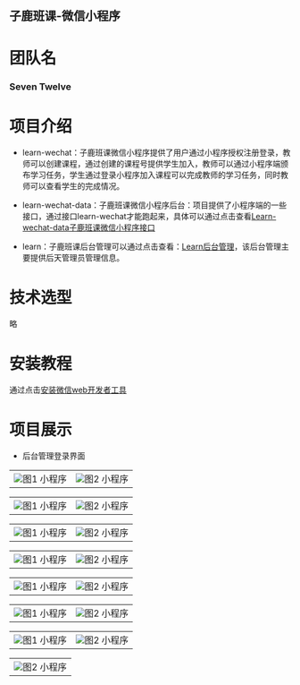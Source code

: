 
## 子鹿班课-微信小程序 ##
# 团队名 #
### Seven Twelve ###
# 项目介绍 #
- learn-wechat：子鹿班课微信小程序提供了用户通过小程序授权注册登录，教师可以创建课程，通过创建的课程号提供学生加入，教师可以通过小程序端颁布学习任务，学生通过登录小程序加入课程可以完成教师的学习任务，同时教师可以查看学生的完成情况。

- learn-wechat-data：子鹿班课微信小程序后台：项目提供了小程序端的一些接口，通过接口learn-wechat才能跑起来，具体可以通过点击查看[Learn-wechat-data子鹿班课微信小程序接口](https://github.com/xieguocheng/learn-wechat-data "Learn-wechat-data子鹿班课微信小程序接口")
- learn：子鹿班课后台管理可以通过点击查看：[Learn后台管理](https://github.com/xieguocheng/learn- "Learn后台管理")，该后台管理主要提供后天管理员管理信息。
# 技术选型 #
略
# 安装教程 #
通过点击[安装微信web开发者工具](https://github.com/xieguocheng/learn "learn小程序")
# 项目展示 #
- 后台管理登录界面

<table>
    <tr>
        <td ><center><img src="https://raw.githubusercontent.com/xieguocheng/learn-wechat/master/picture/3.png" >图1  小程序</center></td>
        <td ><center><img src="https://raw.githubusercontent.com/xieguocheng/learn-wechat/master/picture/4.png"  >图2 小程序</center></td>
    </tr>
</table>
<table>
    <tr>
        <td ><center><img src="https://raw.githubusercontent.com/xieguocheng/learn-wechat/master/picture/5.png" >图1  小程序</center></td>
        <td ><center><img src="https://raw.githubusercontent.com/xieguocheng/learn-wechat/master/picture/6.jpg"  >图2 小程序</center></td>
    </tr>
</table>
<table>
    <tr>
        <td ><center><img src="https://raw.githubusercontent.com/xieguocheng/learn-wechat/master/picture/7.jpg" >图1  小程序</center></td>
        <td ><center><img src="https://raw.githubusercontent.com/xieguocheng/learn-wechat/master/picture/9.png"  >图2 小程序</center></td>
    </tr>
 </table>
 <table>
	<tr>
        <td ><center><img src="https://raw.githubusercontent.com/xieguocheng/learn-wechat/master/picture/8.png" >图1  小程序</center></td>
        <td ><center><img src="https://raw.githubusercontent.com/xieguocheng/learn-wechat/master/picture/10.png"  >图2 小程序</center></td>
    </tr>
  </table>
  <table>
	<tr>
        <td ><center><img src="https://raw.githubusercontent.com/xieguocheng/learn-wechat/master/picture/11.jpg" >图1  小程序</center></td>
        <td ><center><img src="https://raw.githubusercontent.com/xieguocheng/learn-wechat/master/picture/12.png"  >图2 小程序</center></td>
    </tr>
  </table>
<table>
	<tr>
        <td ><center><img src="https://raw.githubusercontent.com/xieguocheng/learn-wechat/master/picture/13.png" >图1  小程序</center></td>
        <td ><center><img src="https://raw.githubusercontent.com/xieguocheng/learn-wechat/master/picture/14.jpg"  >图2 小程序</center></td>
    </tr>
    
</table>
<table>
	<tr>
        <td ><center><img src="https://raw.githubusercontent.com/xieguocheng/learn-wechat/master/picture/15.png" >图1  小程序</center></td>
        <td ><center><img src="https://raw.githubusercontent.com/xieguocheng/learn-wechat/master/picture/16.jpg"  >图2 小程序</center></td>
    </tr>
</table>

<table>
	<tr>
        <td ><center><img src="https://raw.githubusercontent.com/xieguocheng/learn-wechat/master/picture/1.jpg"  >图2 小程序</center></td>
    </tr>
</table>





